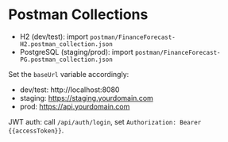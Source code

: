 # Postman Collections

- H2 (dev/test): import `postman/FinanceForecast-H2.postman_collection.json`
- PostgreSQL (staging/prod): import `postman/FinanceForecast-PG.postman_collection.json`

Set the `baseUrl` variable accordingly:
- dev/test: http://localhost:8080
- staging: https://staging.yourdomain.com
- prod: https://api.yourdomain.com

JWT auth: call `/api/auth/login`, set `Authorization: Bearer {{accessToken}}`.
